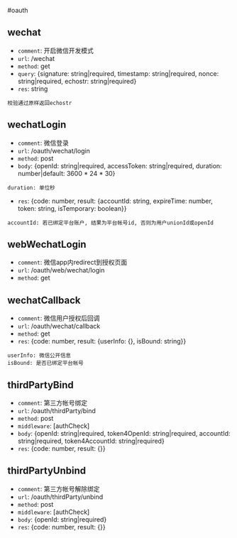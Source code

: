 #oauth

## wechat
* `comment`: 开启微信开发模式
* `url`: /wechat
* `method`: get
* `query`: {signature: string|required, timestamp: string|required, nonce: string|required, echostr: string|required}
* `res`: string
```
校验通过原样返回echostr
```

## wechatLogin
* `comment`: 微信登录
* `url`: /oauth/wechat/login
* `method`: post
* `body`: {openId: string|required, accessToken: string|required, duration: number|default: 3600 * 24 * 30}
```
duration: 单位秒
```
* `res`: {code: number, result: {accountId: string, expireTime: number, token: string, isTemporary: boolean}}
```
accountId: 若已绑定平台账户, 结果为平台帐号id, 否则为用户unionId或openId
```

## webWechatLogin
* `comment`: 微信app内redirect到授权页面
* `url`: /oauth/web/wechat/login
* `method`: get

## wechatCallback
* `comment`: 微信用户授权后回调
* `url`: /oauth/wechat/callback
* `method`: get
* `res`: {code: number, result: {userInfo: {}, isBound: string}}
```
userInfo: 微信公开信息
isBound: 是否已绑定平台帐号
```

## thirdPartyBind
* `comment`: 第三方帐号绑定
* `url`: /oauth/thirdParty/bind
* `method`: post
* `middleware`: [authCheck]
* `body`: {openId: string|required, token4OpenId: string|required, accountId: string|required, token4AccountId: string|required}
* `res`: {code: number, result: {}}

## thirdPartyUnbind
* `comment`: 第三方帐号解除绑定
* `url`: /oauth/thirdParty/unbind
* `method`: post
* `middleware`: [authCheck]
* `body`: {openId: string|required}
* `res`: {code: number, result: {}}
